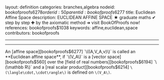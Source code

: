 layout: definition
categories: branches,algebra
nodeid: bookofproofs$6278
orderid: 50
parentid: bookofproofs$6277
title: Euclidean Affine Space
description: EUCLIDEAN AFFINE SPACE &#9733; graduate maths &#10004; step by step &#10010; by the axiomatic method &#10140; visit BookOfProofs now!
references: bookofproofs$1038
keywords: affine,euclidean,space
contributors: bookofproofs

---


---

An [affine space][bookofproofs$6277] `\((A,V_A,v)\)` is called an **Euclidean affine space**, if `\(V_A\)` is a [vector space][bookofproofs$560] over the [field of real numbers][bookofproofs$6194] `\(\mathbb R\)` and a [real scalar product][bookofproofs$6214] `\(\langle\cdot,\cdot\rangle\)` is defined on `\(V_A\)`.
